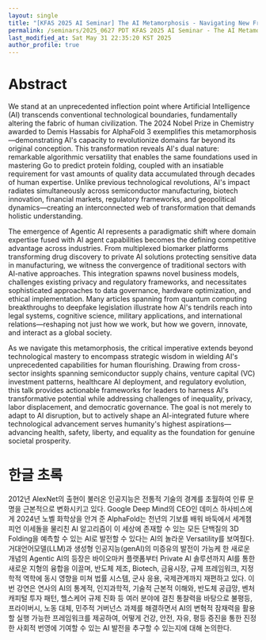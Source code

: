 ```yaml
---
layout: single
title: "[KFAS 2025 AI Seminar] The AI Metamorphosis - Navigating New Frontiers in Technology, Society, and Human Experience"
permalink: /seminars/2025_0627 PDT KFAS 2025 AI Seminar - The AI Metamorphosis - Navigating New Frontiers in Technology, Society, and Human Experience/abstract
last_modified_at: Sat May 31 22:35:20 KST 2025
author_profile: true
---
```


# Abstract

We stand at an unprecedented inflection point where Artificial Intelligence (AI) transcends conventional technological boundaries, fundamentally altering the fabric of human civilization. The 2024 Nobel Prize in Chemistry awarded to Demis Hassabis for AlphaFold 3 exemplifies this metamorphosis—demonstrating AI's capacity to revolutionize domains far beyond its original conception. This transformation reveals AI's dual nature: remarkable algorithmic versatility that enables the same foundations used in mastering Go to predict protein folding, coupled with an insatiable requirement for vast amounts of quality data accumulated through decades of human expertise. Unlike previous technological revolutions, AI's impact radiates simultaneously across semiconductor manufacturing, biotech innovation, financial markets, regulatory frameworks, and geopolitical dynamics—creating an interconnected web of transformation that demands holistic understanding.

The emergence of Agentic AI represents a paradigmatic shift where domain expertise fused with AI agent capabilities becomes the defining competitive advantage across industries. From multiplexed biomarker platforms transforming drug discovery to private AI solutions protecting sensitive data in manufacturing, we witness the convergence of traditional sectors with AI-native approaches. This integration spawns novel business models, challenges existing privacy and regulatory frameworks, and necessitates sophisticated approaches to data governance, hardware optimization, and ethical implementation. Many articles spanning from quantum computing breakthroughs to deepfake legislation illustrate how AI's tendrils reach into legal systems, cognitive science, military applications, and international relations—reshaping not just how we work, but how we govern, innovate, and interact as a global society.

As we navigate this metamorphosis, the critical imperative extends beyond technological mastery to encompass strategic wisdom in wielding AI's unprecedented capabilities for human flourishing. Drawing from cross-sector insights spanning semiconductor supply chains, venture capital (VC) investment patterns, healthcare AI deployment, and regulatory evolution, this talk provides actionable frameworks for leaders to harness AI's transformative potential while addressing challenges of inequality, privacy, labor displacement, and democratic governance. The goal is not merely to adapt to AI disruption, but to actively shape an AI-integrated future where technological advancement serves humanity's highest aspirations—advancing health, safety, liberty, and equality as the foundation for genuine societal prosperity.

# 한글 초록

2012년 AlexNet의 출현이 불러온 인공지능은 전통적 기술의 경계를 초월하여 인류 문명을 근본적으로 변화시키고 있다.
Google Deep Mind의 CEO인 데미스 하사비스에게 2024년 노벨 화학상을 안겨 준 AlphaFold는
천년의 기보를 배워 바둑에서 세계챔피언 이세돌을 물리친 AI 알고리즘이
이 세상에 존재할 수 있는 모든 단백질의 3D Folding을 예측할 수 있는 AI로 발전할 수 있다는
AI의 놀라운 Versatility를 보여줬다.
거대언어모델(LLM)과 생성형 인공지능(genAI)의 미증유의 발전이 가능케 한 새로운 개념의 Agentic AI의 등장은
바이오마커 플랫폼부터 Private AI 솔루션까지 AI를 통한 새로운 지형의 융합을 이끌며,
반도체 제조, Biotech, 금융시장, 규제 프레임워크, 지정학적 역학에 동시 영향을 미쳐 법률 시스템,
군사 응용, 국제관계까지 재편하고 있다.
이번 강연은 연사의 AI의 통계적, 인지과학적, 기술적 근본적 이해와,
반도체 공급망, 벤처캐피털 투자 패턴, 헬스케어 규제 진화 등 여러 분야에 걸친 통찰력을 바탕으로
불평등, 프라이버시, 노동 대체, 민주적 거버넌스 과제를 해결하면서 AI의 변혁적 잠재력을 활용할
실행 가능한 프레임워크를 제공하여,
어떻게 건강, 안전, 자유, 평등 증진을 통한 진정한 사회적 번영에 기여할 수 있는 AI 발전을 추구할 수 있는지에 대해
논의한다.
